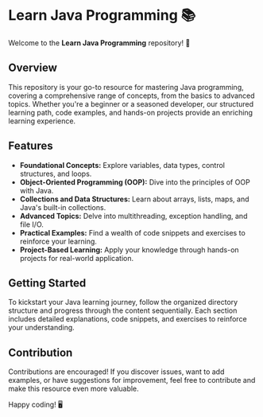 # Learn Java Programming 📚

Welcome to the **Learn Java Programming** repository! 🚀

## Overview

This repository is your go-to resource for mastering Java programming, covering a comprehensive range of concepts, from the basics to advanced topics. Whether you're a beginner or a seasoned developer, our structured learning path, code examples, and hands-on projects provide an enriching learning experience.

## Features

- **Foundational Concepts:** Explore variables, data types, control structures, and loops.
- **Object-Oriented Programming (OOP):** Dive into the principles of OOP with Java.
- **Collections and Data Structures:** Learn about arrays, lists, maps, and Java's built-in collections.
- **Advanced Topics:** Delve into multithreading, exception handling, and file I/O.
- **Practical Examples:** Find a wealth of code snippets and exercises to reinforce your learning.
- **Project-Based Learning:** Apply your knowledge through hands-on projects for real-world application.

## Getting Started

To kickstart your Java learning journey, follow the organized directory structure and progress through the content sequentially. Each section includes detailed explanations, code snippets, and exercises to reinforce your understanding.

## Contribution

Contributions are encouraged! If you discover issues, want to add examples, or have suggestions for improvement, feel free to contribute and make this resource even more valuable.

Happy coding! 🖥️
